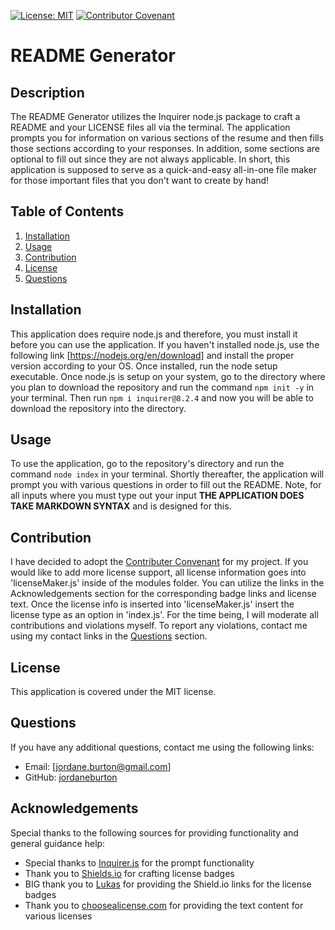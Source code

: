 [![License: MIT](https://img.shields.io/badge/License-MIT-yellow.svg)](https://opensource.org/licenses/MIT) [![Contributor Covenant](https://img.shields.io/badge/Contributor%20Covenant-2.1-4baaaa.svg)](code_of_conduct.md)

# README Generator 

## Description

The README Generator utilizes the Inquirer node.js package to craft a README and your LICENSE files all via the terminal. The application prompts you for information on various sections of the resume and then fills those sections according to your responses. In addition, some sections are optional to fill out since they are not always applicable. In short, this application is supposed to serve as a quick-and-easy all-in-one file maker for those important files that you don't want to create by hand!

## Table of Contents 
1. [Installation](#install)
2. [Usage](#usage)
3. [Contribution](#contribute)
4. [License](#license)
5. [Questions](#questions)

## <a id='install'>Installation</a>

This application does require node.js and therefore, you must install it before you can use the application. If you haven't installed node.js, use the following link [https://nodejs.org/en/download] and install the proper version according to your OS. Once installed, run the node setup executable. Once node.js is setup on your system, go to the directory where you plan to download the repository and run the command `npm init -y` in your terminal. Then run `npm i inquirer@8.2.4` and now you will be able to download the repository into the directory.

## <a id='usage'>Usage</a>

To use the application, go to the repository's directory and run the command `node index` in your terminal. Shortly thereafter, the application will prompt you with various questions in order to fill out the README. Note, for all inputs where you must type out your input **THE APPLICATION DOES TAKE MARKDOWN SYNTAX** and is designed for this.

## <a id='contribute'>Contribution</a>

I have decided to adopt the [Contributer Convenant](https://www.contributor-covenant.org/version/2/1/code_of_conduct/) for my project. If you would like to add more license support, all license information goes into 'licenseMaker.js' inside of the modules folder. You can utilize the links in the Acknowledgements section for the corresponding badge links and license text. Once the license info is inserted into 'licenseMaker.js' insert the license type as an option in 'index.js'. For the time being, I will moderate all contributions and violations myself. To report any violations, contact me using my contact links in the [Questions](#questions) section.

## <a id='license'>License</a>

This application is covered under the MIT license.

## <a id='questions'>Questions</a>

If you have any additional questions, contact me using the following links:
- Email: [jordane.burton@gmail.com]
- GitHub: [jordaneburton](https://github.com/jordaneburton)


## Acknowledgements

Special thanks to the following sources for providing functionality and general guidance help:
- Special thanks to [Inquirer.js](https://github.com/SBoudrias/Inquirer.js) for the prompt functionality
- Thank you to [Shields.io](https://shields.io/) for crafting license badges
- BIG thank you to [Lukas](https://gist.github.com/lukas-h/2a5d00690736b4c3a7ba) for providing the Shield.io links for the license badges
- Thank you to [choosealicense.com](https://choosealicense.com/licenses/) for providing the text content for various licenses

